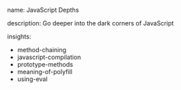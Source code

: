 name: JavaScript Depths

description: Go deeper into the dark corners of JavaScript


insights:
  - method-chaining
  - javascript-compilation
  - prototype-methods
  - meaning-of-polyfill
  - using-eval